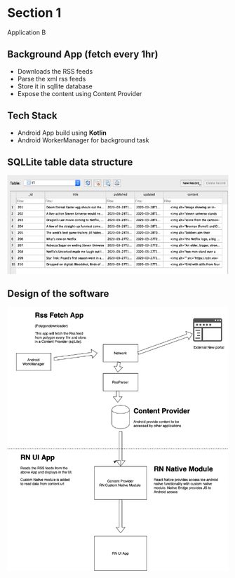 # Section 1

Application B

## Background App (fetch every 1hr)

- Downloads the RSS feeds
- Parse the xml rss feeds
- Store it in sqllite database
- Expose the content using Content Provider

## Tech Stack

- Android App build using **Kotlin**
- Android WorkerManager for background task

## SQLLite table data structure

![](./diagram/sqllite.png)

## Design of the software

![alt text](./diagram/PolygonRSSReader.png "Polygon Rss Reader diagram")
